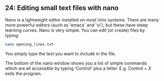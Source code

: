 ## 24: Editing small text files with nano

Nano is a lightweight editor installed on most Unix systems. There are many more powerful editors (such as 'emacs' and 'vi'), but these have steep learning curves. Nano is very simple. You can edit (or create) files by typing:

```bash
nano opening_lines.txt
```

You simply type the text you want to include in the file.

The bottom of the nano window shows you a list of simple commands which are all accessible by typing 'Control' plus a letter. E.g. Control + X exits the program.
